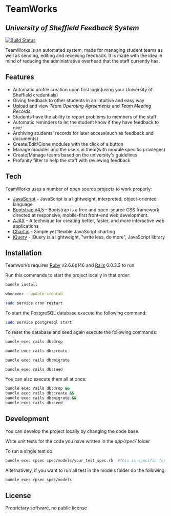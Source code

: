 # TeamWorks
## _University of Sheffield Feedback System_

[![Build Status](https://travis-ci.org/joemccann/dillinger.svg?branch=master)](https://git.shefcompsci.org.uk/com3420-2020-21/team22/project)

TeamWorks is an automated system, made for managing student teams as well as 
sending, editing and receiving feedback. It is made with the idea in mind
of reducing the administrative overhead that the staff currently has.

## Features

- Automatic profile creation upon first login(using your University of Sheffield credentials)
- Giving feedback to other students in an intuitive and easy way
- Upload and view _Team Operating Agreements_ and _Team Meeting Records_
- Students have the ability to report problems to members of the staff
- Automatic reminders to let the student know if they have feedback to give
- Archiving students' records for later access(such as feedback and documents)
- Create/Edit/Clone modules with the click of a button
- Manage modules and the users in them(with module specific privileges)
- Create/Manage teams based on the university's guidelines
- Profanity filter to help the staff with reviewing feedback

## Tech

TeamWorks uses a number of open source projects to work properly:

- [JavaScript] - JavaScript is a lightweight, interpreted, object-oriented language
- [Bootstrap v4.5] - Bootstrap is a free and open-source CSS framework directed at responsive,
mobile-first front-end web development.
- [AJAX] - A technique for creating better, faster, and more interactive web applications
- [Chart.js] - Simple yet flexible JavaScript charting
- [jQuery] -  jQuery is a lightweight, "write less, do more", JavaScript library

## Installation

Teamworks requires [Ruby](https://rubyinstaller.org) v2.6.6p146 and [Rails](https://rubyonrails.org) 6.0.3.3 to run.

Run this commands to start the project locally in that order:

```sh
bundle install
```

```sh
whenever --update-crontab
```

```sh
sudo service cron restart
```

To start the PostgreSQL database execute the following command:
```sh
sudo service postgresql start
```
To reset the database and seed again execute the following commands:
```sh
bundle exec rails db:drop
```

```sh
bundle exec rails db:create
```

```sh
bundle exec rails db:migrate
```

```sh
bundle exec rails db:seed
```

You can also execute them all at once:
```sh
bundle exec rails db:drop && 
bundle exec rails db:create && 
bundle exec rails db:migrate && 
bundle exec rails db:seed
```


## Development

You can develop the project locally by changing the code base.

Write unit tests for the code you have written in the _app/spec/_ folder

To run a single test do:

```sh
bundle exec rpsec spec/models/your_test_spec.rb  #This is specific for the models folder. Change if needed.
```

Alternatively, if you want to run all test in the models folder do the following:

```sh
bundle exec rpsec spec/models
```

## License

Proprietary software, no public license

[//]: #

   [JavaScript]:  <https://www.javascript.com/>
   [Bootstrap v4.5]: <https://getbootstrap.com/docs/4.5/getting-started/introduction/>
   [AJAX]: <https://api.jquery.com/category/ajax/>
   [Chart.js]: <https://www.chartjs.org>
   [jQuery]: <http://jquery.com>
